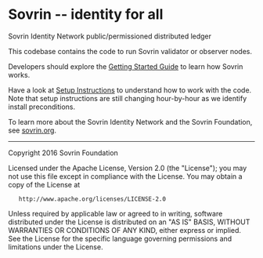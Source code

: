 # Sovrin -- identity for all

Sovrin Identity Network public/permissioned distributed ledger

This codebase contains the code to run Sovrin validator or observer
nodes.

Developers should explore the [Getting Started Guide](https://github.com/sovrin-foundation/sovrin-node/blob/master/getting-started.md) to learn how Sovrin works.

Have a look at [Setup Instructions](https://github.com/sovrin-foundation/sovrin-node/blob/master/setup.md)
to understand how to work with the code. Note that setup instructions are
still changing hour-by-hour as we identify
install preconditions.

To learn more about the Sovrin Identity Network and the Sovrin Foundation, see [sovrin.org](https://www.sovrin.org).

----
   Copyright 2016 Sovrin Foundation

   Licensed under the Apache License, Version 2.0 (the "License");
   you may not use this file except in compliance with the License.
   You may obtain a copy of the License at

       http://www.apache.org/licenses/LICENSE-2.0

   Unless required by applicable law or agreed to in writing, software
   distributed under the License is distributed on an "AS IS" BASIS,
   WITHOUT WARRANTIES OR CONDITIONS OF ANY KIND, either express or implied.
   See the License for the specific language governing permissions and
   limitations under the License.
